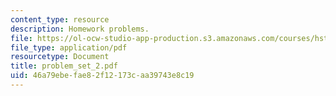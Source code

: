 ```yaml
---
content_type: resource
description: Homework problems.
file: https://ol-ocw-studio-app-production.s3.amazonaws.com/courses/hst-131-introduction-to-neuroscience-fall-2005/46a79ebefae82f12173caa39743e8c19_problem_set_2.pdf
file_type: application/pdf
resourcetype: Document
title: problem_set_2.pdf
uid: 46a79ebe-fae8-2f12-173c-aa39743e8c19
---
```

